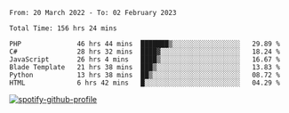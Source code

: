 <!--START_SECTION:waka-->

```text
From: 20 March 2022 - To: 02 February 2023

Total Time: 156 hrs 24 mins

PHP              46 hrs 44 mins  ███████▒░░░░░░░░░░░░░░░░░   29.89 %
C#               28 hrs 32 mins  ████▓░░░░░░░░░░░░░░░░░░░░   18.24 %
JavaScript       26 hrs 4 mins   ████▒░░░░░░░░░░░░░░░░░░░░   16.67 %
Blade Template   21 hrs 38 mins  ███▒░░░░░░░░░░░░░░░░░░░░░   13.83 %
Python           13 hrs 38 mins  ██▒░░░░░░░░░░░░░░░░░░░░░░   08.72 %
HTML             6 hrs 42 mins   █░░░░░░░░░░░░░░░░░░░░░░░░   04.29 %
```

<!--END_SECTION:waka-->
[![spotify-github-profile](https://spotify-github-profile.vercel.app/api/view?uid=c00zprrvy9xiloa9qnco3hmng&cover_image=true&theme=novatorem&show_offline=false&background_color=121212&bar_color=53b14f&bar_color_cover=false)](https://spotify-github-profile.vercel.app/api/view?uid=c00zprrvy9xiloa9qnco3hmng&redirect=true)
